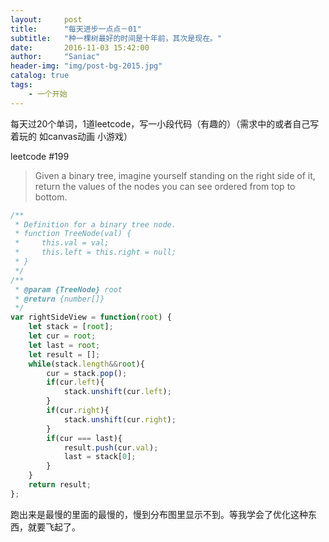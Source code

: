 ```yaml
---
layout:     post
title:      "每天进步一点点－01"
subtitle:   "种一棵树最好的时间是十年前，其次是现在。"
date:       2016-11-03 15:42:00
author:     "Saniac"
header-img: "img/post-bg-2015.jpg"
catalog: true
tags:
    - 一个开始
---
```


每天过20个单词，1道leetcode，写一小段代码（有趣的）（需求中的或者自己写着玩的 如canvas动画 小游戏）

leetcode #199
> Given a binary tree, imagine yourself standing on the right side of it, return the values of the nodes you can see ordered from top to bottom.


```javascript
/**
 * Definition for a binary tree node.
 * function TreeNode(val) {
 *     this.val = val;
 *     this.left = this.right = null;
 * }
 */
/**
 * @param {TreeNode} root
 * @return {number[]}
 */
var rightSideView = function(root) {
    let stack = [root];
    let cur = root;
    let last = root;
    let result = [];
    while(stack.length&&root){
        cur = stack.pop();
        if(cur.left){
            stack.unshift(cur.left);
        }
        if(cur.right){
            stack.unshift(cur.right);
        }
        if(cur === last){
            result.push(cur.val);
            last = stack[0];
        }
    }
    return result;
};
```

跑出来是最慢的里面的最慢的，慢到分布图里显示不到。等我学会了优化这种东西，就要飞起了。
